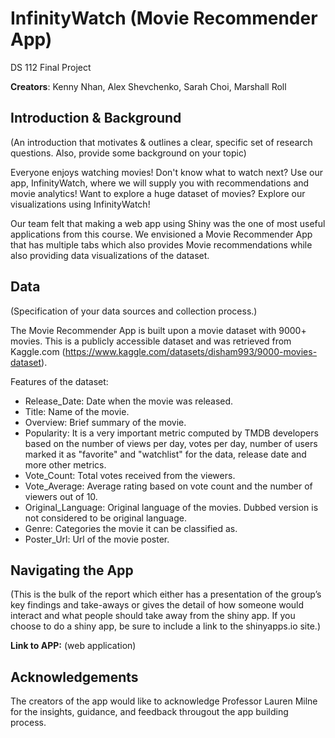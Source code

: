# **InfinityWatch** (Movie Recommender App)

DS 112 Final Project 

**Creators**: Kenny Nhan, Alex Shevchenko, Sarah Choi, Marshall Roll

## Introduction & Background 
(An introduction that motivates & outlines a clear, specific set of research questions. Also, provide some background on your topic)

Everyone enjoys watching movies! Don't know what to watch next? Use our app, InfinityWatch, where we will supply you with recommendations and movie analytics! Want to explore a huge dataset of movies? Explore our visualizations using InfinityWatch!

Our team felt that making a web app using Shiny was the one of most useful applications from this course. We envisioned a Movie Recommender App that has multiple tabs which also provides Movie recommendations while also providing data visualizations of the dataset. 

## Data 
(Specification of your data sources and collection process.)

The Movie Recommender App is built upon a movie dataset with 9000+ movies. This is a publicly accessible dataset and was retrieved from Kaggle.com (https://www.kaggle.com/datasets/disham993/9000-movies-dataset). 

Features of the dataset:
- Release_Date: Date when the movie was released.
- Title: Name of the movie.
- Overview: Brief summary of the movie.
- Popularity: It is a very important metric computed by TMDB developers based on the number of views per day, votes per day, number of users marked it as "favorite" and "watchlist" for the data, release date and more other metrics.
- Vote_Count: Total votes received from the viewers.
- Vote_Average: Average rating based on vote count and the number of viewers out of 10.
- Original_Language: Original language of the movies. Dubbed version is not considered to be original language.
- Genre: Categories the movie it can be classified as.
- Poster_Url: Url of the movie poster.

## Navigating the App
(This is the bulk of the report which either has a presentation of the group’s key findings and take-aways or gives the detail of how someone would interact and what people should take away from the shiny app. If you choose to do a shiny app, be sure to include a link to the shinyapps.io site.)

**Link to APP:** (web application)

## Acknowledgements

The creators of the app would like to acknowledge Professor Lauren Milne for the insights, guidance, and feedback througout the app building process. 


